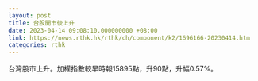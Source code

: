 ```yaml
---
layout: post
title: 台股開市後上升
date: 2023-04-14 09:08:10.000000000 +08:00
link: https://news.rthk.hk/rthk/ch/component/k2/1696166-20230414.htm
categories: rthk
---
```


台灣股市上升。加權指數較早時報15895點，升90點，升幅0.57%。
